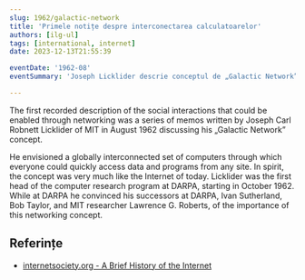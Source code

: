 ```yaml
---
slug: 1962/galactic-network
title: 'Primele notițe despre interconectarea calculatoarelor'
authors: [ilg-ul]
tags: [international, internet]
date: 2023-12-13T21:55:39

eventDate: '1962-08'
eventSummary: 'Joseph Licklider descrie conceptul de „Galactic Network”'

---
```


The first recorded description of the social interactions that could be enabled through networking was a series of memos written by Joseph Carl Robnett Licklider of MIT in August 1962 discussing his „Galactic Network” concept.

<!-- truncate -->

He envisioned a globally interconnected set of computers through which everyone could quickly access data and programs from any site. In spirit, the concept was very much like the Internet of today. Licklider was the first head of the computer research program at DARPA, starting in October 1962. While at DARPA he convinced his successors at DARPA, Ivan Sutherland, Bob Taylor, and MIT researcher Lawrence G. Roberts, of the importance of this networking concept.

## Referințe

- [internetsociety.org - A Brief History of the Internet](https://www.internetsociety.org/internet/history-internet/brief-history-internet/)
